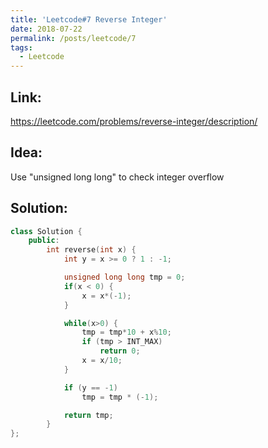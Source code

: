 ```yaml
---
title: 'Leetcode#7 Reverse Integer'
date: 2018-07-22
permalink: /posts/leetcode/7
tags:
  - Leetcode
---
```


## Link: ##
https://leetcode.com/problems/reverse-integer/description/

## Idea: ##
Use "unsigned long long" to check integer overflow

## Solution: ##
```cpp
class Solution {
    public:
        int reverse(int x) {
            int y = x >= 0 ? 1 : -1;

            unsigned long long tmp = 0;
            if(x < 0) {
                x = x*(-1);
            }

            while(x>0) {
                tmp = tmp*10 + x%10;
                if (tmp > INT_MAX)
                    return 0;
                x = x/10;
            }

            if (y == -1)
                tmp = tmp * (-1);

            return tmp;
        }
};
```
